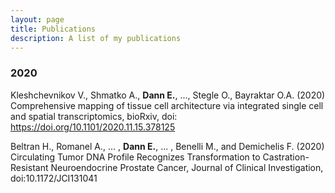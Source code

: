```yaml
---
layout: page
title: Publications
description: A list of my publications
---
```


### 2020


Kleshchevnikov V., Shmatko A., **Dann E.**, ..., Stegle O.,  Bayraktar O.A. (2020) Comprehensive mapping of tissue cell architecture via integrated single cell and spatial transcriptomics, bioRxiv, doi: https://doi.org/10.1101/2020.11.15.378125

Beltran H., Romanel A., ... , **Dann E.**, ... , Benelli M., and Demichelis F. (2020) Circulating Tumor DNA Profile Recognizes Transformation to Castration-Resistant Neuroendocrine Prostate Cancer, Journal of Clinical Investigation, doi:10.1172/JCI131041


